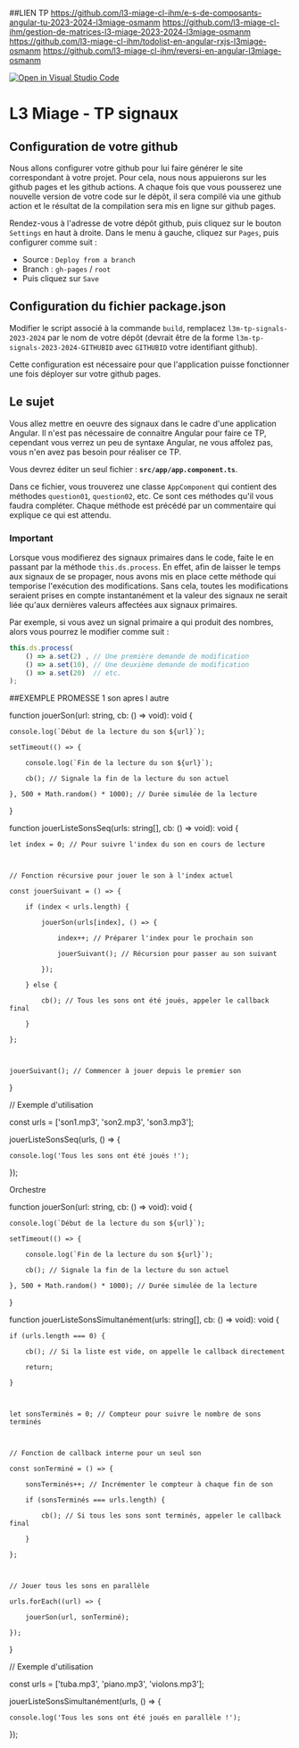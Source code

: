 ##LIEN TP
https://github.com/l3-miage-cl-ihm/e-s-de-composants-angular-tu-2023-2024-l3miage-osmanm
https://github.com/l3-miage-cl-ihm/gestion-de-matrices-l3-miage-2023-2024-l3miage-osmanm
https://github.com/l3-miage-cl-ihm/todolist-en-angular-rxjs-l3miage-osmanm
https://github.com/l3-miage-cl-ihm/reversi-en-angular-l3miage-osmanm


[![Open in Visual Studio Code](https://classroom.github.com/assets/open-in-vscode-718a45dd9cf7e7f842a935f5ebbe5719a5e09af4491e668f4dbf3b35d5cca122.svg)](https://classroom.github.com/online_ide?assignment_repo_id=13712203&assignment_repo_type=AssignmentRepo)
# L3 Miage - TP signaux

## Configuration de votre github

Nous allons configurer votre github pour lui faire générer le site correspondant à votre projet.
Pour cela, nous nous appuierons sur les github pages et les github actions. 
A chaque fois que vous pousserez une nouvelle version de votre code sur le dépôt, il sera compilé via une github action et le résultat de la compilation sera mis en ligne sur github pages.

Rendez-vous à l'adresse de votre dépôt github, puis cliquez sur le bouton `Settings` en haut à droite.
Dans le menu à gauche, cliquez sur `Pages`, puis configurer comme suit :

* Source : `Deploy from a branch`
* Branch : `gh-pages`  /  `root`
* Puis cliquez sur `Save`

## Configuration du fichier package.json

Modifier le script associé à la commande `build`, remplacez `l3m-tp-signals-2023-2024` par le nom de votre dépôt (devrait être de la forme `l3m-tp-signals-2023-2024-GITHUBID` avec `GITHUBID` votre identifiant github).

Cette configuration est nécessaire pour que l'application puisse fonctionner une fois déployer sur votre github pages.

## Le sujet

Vous allez mettre en oeuvre des signaux dans le cadre d'une application Angular.
Il n'est pas nécessaire de connaitre Angular pour faire ce TP, cependant vous verrez un peu de syntaxe Angular, ne vous affolez pas, vous n'en avez pas besoin pour réaliser ce TP.

Vous devrez éditer un seul fichier : **`src/app/app.component.ts`**.

Dans ce fichier, vous trouverez une classe `AppComponent` qui contient des méthodes `question01`, `question02`, etc.
Ce sont ces méthodes qu'il vous faudra compléter. Chaque méthode est précédé par un commentaire qui explique ce qui est attendu.

### Important

Lorsque vous modifierez des signaux primaires dans le code, faite le en passant par la méthode `this.ds.process`.
En effet, afin de laisser le temps aux signaux de se propager, nous avons mis en place cette méthode qui temporise l'exécution des modifications. Sans cela, toutes les modifications seraient prises en compte instantanément et la valeur des signaux ne serait liée qu'aux dernières valeurs affectées aux signaux primaires.

Par exemple, si vous avez un signal primaire a qui produit des nombres, alors vous pourrez le modifier comme suit :

```typescript
this.ds.process(
    () => a.set(2) , // Une première demande de modification
    () => a.set(10), // Une deuxième demande de modification
    () => a.set(20)  // etc.
);
```

##EXEMPLE PROMESSE
1 son apres l autre 

function jouerSon(url: string, cb: () => void): void { 

    console.log(`Début de la lecture du son ${url}`); 

    setTimeout(() => { 

        console.log(`Fin de la lecture du son ${url}`); 

        cb(); // Signale la fin de la lecture du son actuel 

    }, 500 + Math.random() * 1000); // Durée simulée de la lecture 

} 

  

function jouerListeSonsSeq(urls: string[], cb: () => void): void { 

    let index = 0; // Pour suivre l'index du son en cours de lecture 

  

    // Fonction récursive pour jouer le son à l'index actuel 

    const jouerSuivant = () => { 

        if (index < urls.length) { 

            jouerSon(urls[index], () => { 

                index++; // Préparer l'index pour le prochain son 

                jouerSuivant(); // Récursion pour passer au son suivant 

            }); 

        } else { 

            cb(); // Tous les sons ont été joués, appeler le callback final 

        } 

    }; 

  

    jouerSuivant(); // Commencer à jouer depuis le premier son 

} 

  

// Exemple d'utilisation 

const urls = ['son1.mp3', 'son2.mp3', 'son3.mp3']; 

jouerListeSonsSeq(urls, () => { 

    console.log('Tous les sons ont été joués !'); 

}); 

Orchestre 

 

function jouerSon(url: string, cb: () => void): void { 

    console.log(`Début de la lecture du son ${url}`); 

    setTimeout(() => { 

        console.log(`Fin de la lecture du son ${url}`); 

        cb(); // Signale la fin de la lecture du son actuel 

    }, 500 + Math.random() * 1000); // Durée simulée de la lecture 

} 

  

function jouerListeSonsSimultanément(urls: string[], cb: () => void): void { 

    if (urls.length === 0) { 

        cb(); // Si la liste est vide, on appelle le callback directement 

        return; 

    } 

  

    let sonsTerminés = 0; // Compteur pour suivre le nombre de sons terminés 

  

    // Fonction de callback interne pour un seul son 

    const sonTerminé = () => { 

        sonsTerminés++; // Incrémenter le compteur à chaque fin de son 

        if (sonsTerminés === urls.length) { 

            cb(); // Si tous les sons sont terminés, appeler le callback final 

        } 

    }; 

  

    // Jouer tous les sons en parallèle 

    urls.forEach((url) => { 

        jouerSon(url, sonTerminé); 

    }); 

} 

  

// Exemple d'utilisation 

const urls = ['tuba.mp3', 'piano.mp3', 'violons.mp3']; 

jouerListeSonsSimultanément(urls, () => { 

    console.log('Tous les sons ont été joués en parallèle !'); 

}); 
